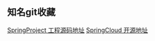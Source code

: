 ## 知名git收藏
[SpringProject 工程源码地址](https://github.com/spring-projects) 
[SpringCloud 开源地址](https://github.com/spring-cloud)
